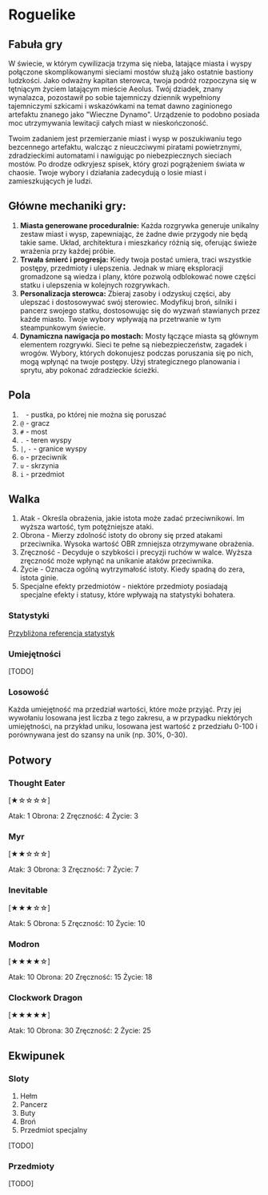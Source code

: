 # Roguelike

## Fabuła gry

W świecie, w którym cywilizacja trzyma się nieba, latające miasta i wyspy połączone skomplikowanymi sieciami mostów
służą jako ostatnie bastiony ludzkości. Jako odważny kapitan sterowca, twoja podróż rozpoczyna się w tętniącym życiem
latającym mieście Aeolus. Twój dziadek, znany wynalazca, pozostawił po sobie tajemniczy dziennik wypełniony tajemniczymi
szkicami i wskazówkami na temat dawno zaginionego artefaktu znanego jako "Wieczne Dynamo". Urządzenie to podobno posiada
moc utrzymywania lewitacji całych miast w nieskończoność.

Twoim zadaniem jest przemierzanie miast i wysp w poszukiwaniu tego bezcennego artefaktu, walcząc z nieuczciwymi piratami
powietrznymi, zdradzieckimi automatami i nawigując po niebezpiecznych sieciach mostów. Po drodze odkryjesz spisek, który
grozi pogrążeniem świata w chaosie. Twoje wybory i działania zadecydują o losie miast i zamieszkujących je ludzi.

## Główne mechaniki gry:

1. **Miasta generowane proceduralnie:** Każda rozgrywka generuje unikalny zestaw miast i wysp, zapewniając, że żadne
   dwie przygody nie będą takie same. Układ, architektura i mieszkańcy różnią się, oferując świeże wrażenia przy każdej
   próbie.
2. **Trwała śmierć i progresja:** Kiedy twoja postać umiera, traci wszystkie postępy, przedmioty i ulepszenia. Jednak w
   miarę eksploracji gromadzone są wiedza i plany, które pozwolą odblokować nowe części statku i ulepszenia w kolejnych
   rozgrywkach.
3. **Personalizacja sterowca:** Zbieraj zasoby i odzyskuj części, aby ulepszać i dostosowywać swój sterowiec. Modyfikuj
   broń, silniki i pancerz swojego statku, dostosowując się do wyzwań stawianych przez każde miasto. Twoje wybory
   wpływają na przetrwanie w tym steampunkowym świecie.
4. **Dynamiczna nawigacja po mostach:** Mosty łączące miasta są głównym elementem rozgrywki. Sieci te pełne są
   niebezpieczeństw, zagadek i wrogów. Wybory, których dokonujesz podczas poruszania się po nich, mogą wpłynąć na twoje
   postępy. Użyj strategicznego planowania i sprytu, aby pokonać zdradzieckie ścieżki.

## Pola

1. ` ` - pustka, po której nie można się poruszać
2. `@` - gracz
3. `#` - most
4. `.` - teren wyspy
5. `|`, `-` - granice wyspy
6. `o` - przeciwnik
7. `u` - skrzynia
8. `i` - przedmiot

## Walka

1. Atak - Określa obrażenia, jakie istota może zadać przeciwnikowi. Im wyższa wartość, tym potężniejsze ataki.
2. Obrona - Mierzy zdolność istoty do obrony się przed atakami przeciwnika. Wysoka wartość OBR zmniejsza otrzymywane obrażenia.
3. Zręczność - Decyduje o szybkości i precyzji ruchów w walce. Wyższa zręczność może wpłynąć na unikanie ataków przeciwnika.
4. Życie - Oznacza ogólną wytrzymałość istoty. Kiedy spadną do zera, istota ginie.
5. Specjalne efekty przedmiotów - niektóre przedmioty posiadają specjalne efekty i statusy, które wpływają na statystyki bohatera.

### Statystyki

[Przybliżona referencja statystyk](https://steampunkdnd.fandom.com/wiki/Classes)

### Umiejętności

[TODO]

### Losowość

Każda umiejętność ma przedział wartości, które może przyjąć. Przy jej wywołaniu losowana jest liczba z tego zakresu, a w przypadku niektórych umiejętności, na przykład uniku, losowana jest wartość z przedziału 0-100 i porównywana jest do szansy na unik (np. 30%, 0-30).

## Potwory
### Thought Eater
[★☆☆☆☆]

Atak: 1
Obrona: 2
Zręczność: 4
Życie: 3

### Myr
[★★☆☆☆]

Atak: 3
Obrona: 3
Zręczność: 7
Życie: 7

### Inevitable
[★★★☆☆]

Atak: 5
Obrona: 5
Zręczność: 10
Życie: 10

### Modron
[★★★★☆]

Atak: 10
Obrona: 20
Zręczność: 15
Życie: 18

### Clockwork Dragon
[★★★★★]

Atak: 10
Obrona: 30
Zręczność: 2
Życie: 25

## Ekwipunek
### Sloty
1. Hełm
2. Pancerz
3. Buty
4. Broń
5. Przedmiot specjalny

[TODO]

### Przedmioty

[TODO]
